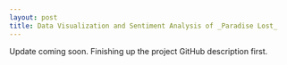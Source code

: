 ```yaml
---
layout: post
title: Data Visualization and Sentiment Analysis of _Paradise Lost_
---
```


Update coming soon. Finishing up the project GitHub description first.
